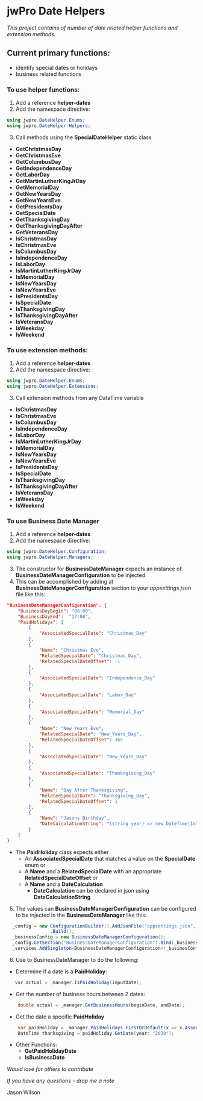 # jwPro Date Helpers

*This project contains of number of date related helper functions and extension methods.*

## Current primary functions:
- identify special dates or holidays
- business related functions

### To use helper functions:
1. Add a reference **helper-dates**
2. Add the namespace directive:
```csharp
using jwpro.DateHelper.Enums;
using jwpro.DateHelper.Helpers;
```
3. Call methods using the **SpecialDateHelper** static class
- **GetChristmasDay**
- **GetChristmasEve**
- **GetColumbusDay**
- **GetIndependenceDay**
- **GetLaborDay**
- **GetMartinLutherKingJrDay**
- **GetMemorialDay**
- **GetNewYearsDay**
- **GetNewYearsEve**
- **GetPresidentsDay**
- **GetSpecialDate**
- **GetThanksgivingDay**
- **GetThanksgivingDayAfter**
- **GetVeteransDay**
- **IsChristmasDay**
- **IsChristmasEve**
- **IsColumbusDay**
- **IsIndependenceDay**
- **IsLaborDay**
- **IsMartinLutherKingJrDay**
- **IsMemorialDay**
- **IsNewYearsDay**
- **IsNewYearsEve**
- **IsPresidentsDay**
- **IsSpecialDate**
- **IsThanksgivingDay**
- **IsThanksgivingDayAfter**
- **IsVeteransDay**
- **IsWeekday**
- **IsWeekend**

### To use extension methods:
1. Add a reference **helper-dates**
2. Add the namespace directive:
```csharp
using jwpro.DateHelper.Enums;
using jwpro.DateHelper.Extensions;
```
3. Call extension methods from any DataTime variable
- **IsChristmasDay**
- **IsChristmasEve**
- **IsColumbusDay**
- **IsIndependenceDay**
- **IsLaborDay**
- **IsMartinLutherKingJrDay**
- **IsMemorialDay**
- **IsNewYearsDay**
- **IsNewYearsEve**
- **IsPresidentsDay**
- **IsSpecialDate**
- **IsThanksgivingDay**
- **IsThanksgivingDayAfter**
- **IsVeteransDay**
- **IsWeekday**
- **IsWeekend**

### To use Business Date Manager
1. Add a reference **helper-dates**
2. Add the namespace directive:
```csharp
using jwpro.DateHelper.Configuration;
using jwpro.DateHelper.Managers;
```
3. The constructor for **BusinessDateManager** expects an instance of **BusinessDateManagerConfiguration** to be injected
4. This can be accomplished by adding at **BusinessDateManagerConfiguration** section to your *appsettings.json* file like this:
```json
"BusinessDateManagerConfiguration": {
	"BusinessDayBegin": "08:00",
	"BusinessDayEnd":  "17:00",
	"PaidHolidays": [
		{
			"AssociatedSpecialDate": "Christmas_Day"
		},
		{
			"Name": "Christmas Eve",
			"RelatedSpecialDate": "Christmas_Day",
			"RelatedSpecialDateOffset": -1
		},
		{
			"AssociatedSpecialDate": "Independence_Day"
		},
		{
			"AssociatedSpecialDate": "Labor_Day"
		},
		{
			"AssociatedSpecialDate": "Memorial_Day"
		},
		{
			"Name": "New Years Eve",
			"RelatedSpecialDate": "New_Years_Day",
			"RelatedSpecialDateOffset": 365
		},
		{
			"AssociatedSpecialDate": "New_Years_Day"
		},
		{
			"AssociatedSpecialDate": "Thanksgiving_Day"
		},
		{
			"Name": "Day After Thanksgiving",
			"RelatedSpecialDate": "Thanksgiving_Day",
			"RelatedSpecialDateOffset": 1
		},
		{
			"Name": "Jasons Birthday",
			"DateCalculationString": "(string year) => new DateTime(Int16.Parse(year), 12, 21)"
		}
	]
}
```
- The **PaidHoliday** class expects either
	- An **AssociatedSpecialDate** that matches a value on the **SpecialDate** enum or
	- A **Name** and a **RelatedSpecialDate** with an appropriate **RelatedSpecialDateOffset** or
	- A **Name** and a **DateCalculation**
		- **DateCalculation** can be declared in json using **DateCalculationString**
5. The values can **BusinessDateManagerConfiguration** can be configured to be injected in the **BusinessDateManager** like this:
```csharp
  _config = new ConfigurationBuilder().AddJsonFile("appsettings.json", optional: false, reloadOnChange: true)
                .Build();
  _businessConfig = new BusinessDateManagerConfiguration();
  _config.GetSection("BusinessDateManagerConfiguration").Bind(_businessConfig);
  _services.AddSingleton<BusinessDateManagerConfiguration>(_businesConfig);
```
6. Use to BusinessDateManager to do the following:
- Determine if a date is a **PaidHoliday**:
```csharp
   var actual = _manager.IsPaidHoliday(inputDate);
```
- Get the number of business hours between 2 dates:
```csharp
    double actual = _manager.GetBusinessHours(beginDate, endDate);
```
- Get the date a specific **PaidHoliday**
```csharp
    var paidHoliday = _manager.PaidHolidays.FirstOrDefault(x => x.AssociatedSpecialDate == SpecialDate.Thanksgiving_Day);
    DateTime thanksgiving = paidHoliday.GetDate(year: "2020"); 
```
- Other Functions:
	- **GetPaidHolidayDate**
	- **IsBusinessDate**

*Would love for others to contribute*

*If you have any questions - drop me a note*

Jason Wilson
